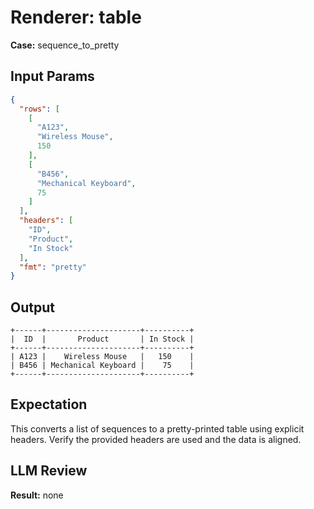 # Renderer: table
**Case:** sequence_to_pretty

## Input Params
```json
{
  "rows": [
    [
      "A123",
      "Wireless Mouse",
      150
    ],
    [
      "B456",
      "Mechanical Keyboard",
      75
    ]
  ],
  "headers": [
    "ID",
    "Product",
    "In Stock"
  ],
  "fmt": "pretty"
}
```

## Output
```
+------+---------------------+----------+
|  ID  |       Product       | In Stock |
+------+---------------------+----------+
| A123 |    Wireless Mouse   |   150    |
| B456 | Mechanical Keyboard |    75    |
+------+---------------------+----------+
```

## Expectation
This converts a list of sequences to a pretty-printed table using explicit headers. Verify the provided headers are used and the data is aligned.

## LLM Review
**Result:** none
